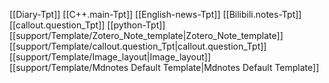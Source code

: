 [[Diary-Tpt]]
[[C++.main-Tpt]]
[[English-news-Tpt]]
[[Bilibili.notes-Tpt]]
[[callout.question_Tpt]]
[[python-Tpt]]
[[support/Template/Zotero_Note_template|Zotero_Note_template]]
[[support/Template/callout.question_Tpt|callout.question_Tpt]]
[[support/Template/Image_layout|Image_layout]]
[[support/Template/Mdnotes Default Template|Mdnotes Default Template]]